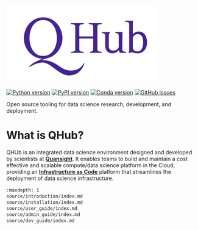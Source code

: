 ![quansight_logo](source/images/qhub_logo.png)

[![Python version](https://img.shields.io/badge/python-3.7%20%7C%203.8%20%7C%203.9%20%7C%203.10-blue.svg)](https://pypi.org/project/qhub/)
[![PyPI version](https://badge.fury.io/py/qhub.svg)](https://badge.fury.io/py/qhub)
[![Conda version](https://img.shields.io/badge/conda--forge-v0.3.0-%234f28a8)](https://anaconda.org/conda-forge/qhub)
[![GitHub issues](https://img.shields.io/github/issues/quansight/qhub?style=plastic)](https://github.com/Quansight/qhub/issues/new/choose)

Open source tooling for data science research, development, and deployment.

# What is QHub?

QHUb is an integrated data science environment designed and developed by scientists at [**Quansight**](https://www.quansight.com/). It enables teams to build and maintain a cost
effective and scalable compute/data science platform in the Cloud, providing an [**Infrastructure as Code**](https://en.wikipedia.org/wiki/Infrastructure_as_code) platform that
streamlines the deployment of data science infrastructure.

```{toctree}
:maxdepth: 1
source/introduction/index.md
source/installation/index.md
source/user_guide/index.md
source/admin_guide/index.md
source/dev_guide/index.md
```
